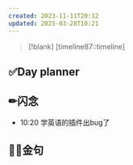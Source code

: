 ```yaml
---
created: 2023-11-11T20:12
updated: 2025-03-28T10:21
---
```

> [!blank] 
> [timeline87::timeline]
## ✅Day planner


## ✏闪念
- 10:20  学英语的插件出bug了

## 🏳️‍🌈金句